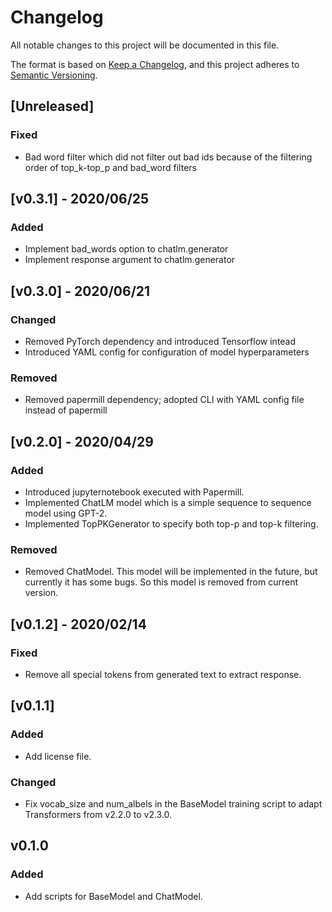 # Changelog

All notable changes to this project will be documented in this file.

The format is based on [Keep a Changelog](https://keepachangelog.com/en/1.0.0/),
and this project adheres to [Semantic Versioning](https://semver.org/spec/v2.0.0.html).

## [Unreleased]
### Fixed
- Bad word filter which did not filter out bad ids because of the filtering order of top_k-top_p and bad_word filters

## [v0.3.1] - 2020/06/25

### Added

- Implement bad_words option to chatlm.generator
- Implement response argument to chatlm.generator

## [v0.3.0] - 2020/06/21

### Changed

- Removed PyTorch dependency and introduced Tensorflow intead
- Introduced YAML config for configuration of model hyperparameters

### Removed

- Removed papermill dependency; adopted CLI with YAML config file instead of papermill

## [v0.2.0] - 2020/04/29

### Added

- Introduced jupyternotebook executed with Papermill.
- Implemented ChatLM model which is a simple sequence to sequence model using GPT-2.
- Implemented TopPKGenerator to specify both top-p and top-k filtering.

### Removed

- Removed ChatModel. This model will be implemented in the future, but currently it has some bugs. So this model is removed from current version.

## [v0.1.2] - 2020/02/14

### Fixed

- Remove all special tokens from generated text to extract response.

## [v0.1.1]

### Added

- Add license file.

### Changed

- Fix vocab_size and num_albels in the BaseModel training script to adapt Transformers from v2.2.0 to v2.3.0.

## v0.1.0

### Added

- Add scripts for BaseModel and ChatModel.
